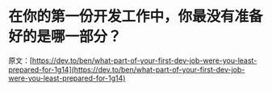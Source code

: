 # 在你的第一份开发工作中，你最没有准备好的是哪一部分？

原文：[https://dev.to/ben/what-part-of-your-first-dev-job-were-you-least-prepared-for-1g14](https://dev.to/ben/what-part-of-your-first-dev-job-were-you-least-prepared-for-1g14)
